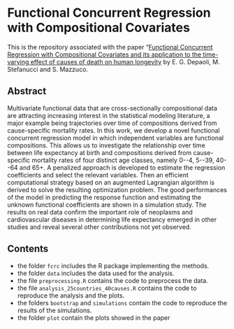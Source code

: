 # Functional Concurrent Regression with Compositional Covariates 

This is the repository associated with the paper “[Functional Concurrent Regression with Compositional Covariates 
and its application to the time-varying effect of causes of death on human longevity](https://arxiv.org/abs/2301.06333) by E. G. Depaoli, M. Stefanucci and S. Mazzuco.

## Abstract
Multivariate functional data that are cross-sectionally compositional data are attracting increasing interest in the statistical modeling literature, a major example being trajectories over time of compositions derived from cause-specific mortality rates. In this work, we develop a novel functional concurrent regression model in which independent variables are functional compositions. This allows us to investigate the relationship over time between life expectancy at birth and compositions derived from cause-specific mortality rates of four distinct age classes, namely 0--4, 5--39, 40--64 and 65+. A penalized approach is developed to estimate the regression coefficients and select the relevant variables. Then an efficient computational strategy based on an augmented Lagrangian algorithm is derived to solve the resulting optimization problem. The good performances of the model in predicting the response function and estimating the unknown functional coefficients are shown in a simulation study. The results on real data confirm the important role of neoplasms and cardiovascular diseases in determining life expectancy emerged in other studies and reveal several other contributions not yet observed. 

## Contents

- the folder `fcrc` includes the R package implementing the methods.
- the folder `data` includes the data used for the analysis.
- the file `preprocessing.R` contains the code to preprocess the data.
- the file `analysis_25countries_40causes.R` contains the code to reproduce the analysis and the plots. 
- the folders `bootstrap` and `simulations` contain the code to reproduce the results of the simulations.
- the folder `plot` contain the plots showed in the paper


